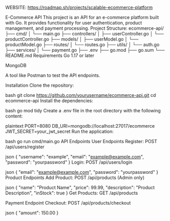 
WEBSITE: https://roadmap.sh/projects/scalable-ecommerce-platform

E-Commerce API
This project is an API for an e-commerce platform built with Go. It provides functionality for user authentication, product management, and payment processing.
Project Structure:
ecommerce-api/
├── cmd/
│   └── main.go
├── controllers/
│   ├── userController.go
│   └── productController.go
├── models/
│   ├── userModel.go
│   └── productModel.go
├── routes/
│   └── routes.go
├── utils/
│   └── auth.go
├── services/
│   └── payment.go
├── .env
├── go.mod
├── go.sum
└── README.md
Requirements
Go 1.17 or later

MongoDB

A tool like Postman to test the API endpoints.

Installation
Clone the repository:

bash
git clone https://github.com/yourusername/ecommerce-api.git
cd ecommerce-api
Install the dependencies:

bash
go mod tidy
Create a .env file in the root directory with the following content:

plaintext
PORT=8080
DB_URI=mongodb://localhost:27017/ecommerce
JWT_SECRET=your_jwt_secret
Run the application:

bash
go run cmd/main.go
API Endpoints
User Endpoints
Register: POST /api/users/register

json
{
    "username": "example",
    "email": "example@example.com",
    "password": "yourpassword"
}
Login: POST /api/users/login

json
{
    "email": "example@example.com",
    "password": "yourpassword"
}
Product Endpoints
Add Product: POST /api/products (Admin only)

json
{
    "name": "Product Name",
    "price": 99.99,
    "description": "Product Description",
    "inStock": true
}
Get Products: GET /api/products

Payment Endpoint
Checkout: POST /api/products/checkout

json
{
    "amount": 150.00
}




